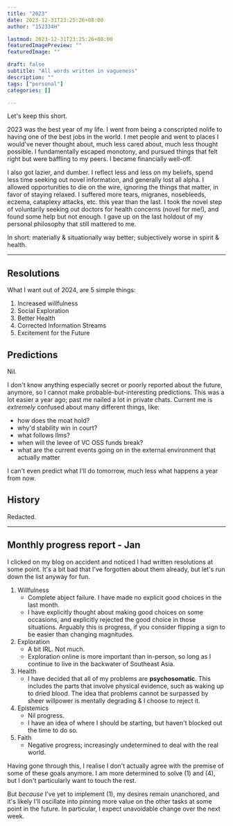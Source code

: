 ```yaml
---
title: "2023"
date: 2023-12-31T23:25:26+08:00
author: "152334H"

lastmod: 2023-12-31T23:25:26+08:00
featuredImagePreview: ""
featuredImage: ""

draft: false
subtitle: "All words written in vagueness"
description: ""
tags: ["personal"]
categories: []

---
```


Let's keep this short.

<!--more-->

2023 was the best year of my life. I went from being a conscripted nolife to having one of the best jobs in the world. I met people and went to places I would've never thought about, much less cared about, much less thought possible. I fundamentally escaped monotony, and pursued things that felt right but were baffling to my peers. I became financially well-off.

I also got lazier, and dumber. I reflect less and less on my beliefs, spend less time seeking out novel information, and generally lost all alpha. I allowed opportunities to die on the wire, ignoring the things that matter, in favor of staying relaxed. I suffered more tears, migranes, nosebleeds, eczema, cataplexy attacks, etc. this year than the last. I took the novel step of voluntarily seeking out doctors for health concerns (novel for me!), and found some help but not enough. I gave up on the last holdout of my personal philosophy that still mattered to me.

In short: materially & situationally way better; subjectively worse in spirit & health.

---

## Resolutions

What I want out of 2024, are 5 simple things:
1. Increased willfulness
2. Social Exploration
3. Better Health
4. Corrected Information Streams
5. Excitement for the Future

## Predictions

Nil.

I don't know anything especially secret or poorly reported about the future, anymore, so I cannot make probable-but-interesting predictions. This was a lot easier a year ago; past me nailed a lot in private chats. Current me is *extremely* confused about many different things, like:
* how does the moat hold?
* why'd stability win in court?
* what follows llms?
* when will the levee of VC OSS funds break?
* what are the current events going on in the external environment that actually matter

I can't even predict what I'll do tomorrow, much less what happens a year from now.

## History

Redacted.

---

## Monthly progress report - Jan
I clicked on my blog on accident and noticed I had written resolutions at some point. It's a bit bad that I've forgotten about them already, but let's run down the list anyway for fun.

1. Willfulness
	* Complete abject failure. I have made no explicit good choices in the last month.
	* I have explicitly thought about making good choices on some occasions, and explicitly rejected the good choice in those situations. Arguably this is progress, if you consider flipping a sign to be easier than changing magnitudes.
2. Exploration
	* A bit IRL. Not much. 
	* Exploration online is more important than in-person, so long as I continue to live in the backwater of Southeast Asia.
3. Health
	* I have decided that all of my problems are **psychosomatic**. This includes the parts that involve physical evidence, such as waking up to dried blood. The idea that problems cannot be surpassed by sheer willpower is mentally degrading & I choose to reject it.
4. Epistemics
	* Nil progress.
	* I have an idea of where I should be starting, but haven't blocked out the time to do so.
5. Faith
	* Negative progress; increasingly undetermined to deal with the real world.

Having gone through this, I realise I don't actually agree with the premise of some of these goals anymore. I am more determined to solve (1) and (4), but I don't particularly want to touch the rest.

But *because* I've yet to implement (1), my desires remain unanchored, and it's likely I'll oscillate into pinning more value on the other tasks at some point in the future. In particular, I expect unavoidable change over the next week. 
